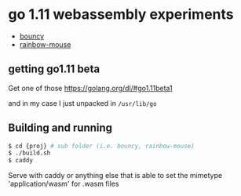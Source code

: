 # go 1.11 webassembly experiments

* [bouncy](https://stdiopt.github.io/gowasm-experiments/bouncy)
* [rainbow-mouse](://stdiopt.github.io/gowasm-experiments/rainbow-mouse)

## getting go1.11 beta

Get one of those
https://golang.org/dl/#go1.11beta1

and in my case I just unpacked in `/usr/lib/go`

## Building and running

```sh
$ cd {proj} # sub folder (i.e. bouncy, rainbow-mouse)
$ ./build.sh
$ caddy
```

Serve with caddy or anything else that is able to set the mimetype
'application/wasm' for .wasm files
